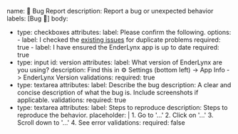 name: 🐛 Bug Report
description: Report a bug or unexpected behavior
labels: [Bug 🐛]
body:
  - type: checkboxes
    attributes:
      label: Please confirm the following.
      options:
        - label: I checked the [existing issues](https://github.com/Illusioner2520/EnderLynx/issues?q=is%3Aissue) for duplicate problems
          required: true
        - label: I have ensured the EnderLynx app is up to date
          required: true
  - type: input
    id: version
    attributes:
      label: What version of EnderLynx are you using?
      description: Find this in ⚙️ Settings (bottom left) -> App Info -> EnderLynx Version
    validations:
      required: true
  - type: textarea
    attributes:
      label: Describe the bug
      description: A clear and concise description of what the bug is. Include screenshots if applicable.
    validations:
      required: true
  - type: textarea
    attributes:
      label: Steps to reproduce
      description: Steps to reproduce the behavior.
      placeholder: |
        1. Go to '...'
        2. Click on '...'
        3. Scroll down to '...'
        4. See error
    validations:
      required: false